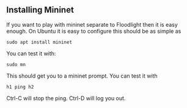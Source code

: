 
## Installing Mininet

If you want to play with mininet separate to Floodlight then it is easy enough. On Ubuntu it is easy to configure this should be as simple as

    sudo apt install mininet

You can test it with:

    sudo mn

This should get you to a mininet prompt. You can test it with 

    h1 ping h2    

Ctrl-C will stop the ping. Ctrl-D will log you out.
  

